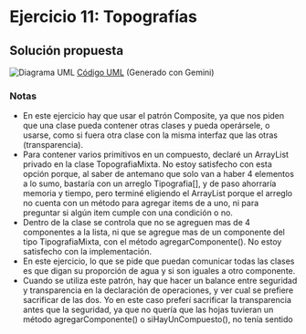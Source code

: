 # Ejercicio 11: Topografías
## Solución propuesta
![Diagrama UML](./diag_uml.png)
[Código UML](./source.uml) (Generado con Gemini)
### Notas
- En este ejercicio hay que usar el patrón Composite, ya que nos piden que una clase pueda contener otras clases y pueda operársele, o usarse, como si fuera otra clase con la misma interfaz que las otras (transparencia).
- Para contener varios primitivos en un compuesto, declaré un ArrayList privado en la clase TopografiaMixta. No estoy satisfecho con esta opción porque, al saber de antemano que solo van a haber 4 elementos a lo sumo, bastaría con un arreglo Tipografia[], y de paso ahorraría memoria y tiempo, pero terminé eligiendo el ArrayList porque el arreglo no cuenta con un método para agregar items de a uno, ni para preguntar si algún item cumple con una condición o no.
- Dentro de la clase se controla que no se agreguen mas de 4 componentes a la lista, ni que se agregue mas de un componente del tipo TipografiaMixta, con el método agregarComponente(). No estoy satisfecho con la implementación.
- En este ejercicio, lo que se pide que puedan comunicar todas las clases es que digan su proporción de agua y si son iguales a otro componente.
- Cuando se utiliza este patrón, hay que hacer un balance entre seguridad y transparencia en la declaración de operaciones, y ver cual se prefiere sacrificar de las dos. Yo en este caso preferí sacrificar la transparencia antes que la seguridad, ya que no quería que las hojas tuvieran un método agregarComponente() o siHayUnCompuesto(), no tenía sentido
